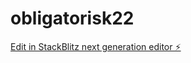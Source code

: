 # obligatorisk22

[Edit in StackBlitz next generation editor ⚡️](https://stackblitz.com/~/github.com/Mads15/obligatorisk22)